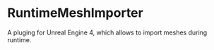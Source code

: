 # RuntimeMeshImporter
 A pluging for Unreal Engine 4, which allows to import meshes during runtime.
